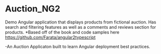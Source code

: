 # Auction_NG2
Demo Angular application that displays products from fictional auction. Has search and filtering features as well as a comments and reviews section for products. *Based off of the book and code samples here https://github.com/Farata/angular2typescript

-An Auction Applicaton built to learn Angular deployment best practices.
